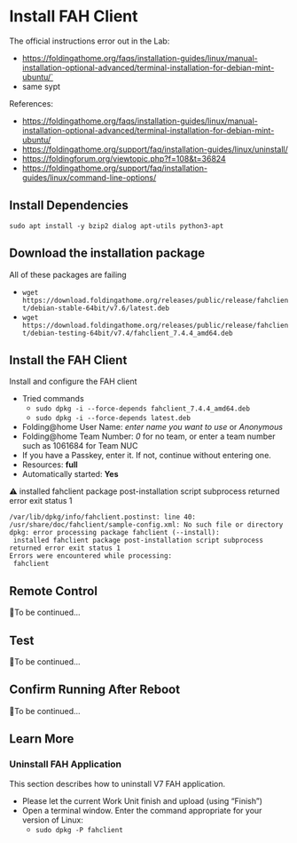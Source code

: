 # Install FAH Client
The official instructions error out in the Lab:
- https://foldingathome.org/faqs/installation-guides/linux/manual-installation-optional-advanced/terminal-installation-for-debian-mint-ubuntu/`
- same sypt

References:
- https://foldingathome.org/faqs/installation-guides/linux/manual-installation-optional-advanced/terminal-installation-for-debian-mint-ubuntu/
- https://foldingathome.org/support/faq/installation-guides/linux/uninstall/
- https://foldingforum.org/viewtopic.php?f=108&t=36824
- https://foldingathome.org/support/faq/installation-guides/linux/command-line-options/

## Install Dependencies
`sudo apt install -y bzip2 dialog apt-utils python3-apt`

## Download the installation package
All of these packages are failing
- `wget https://download.foldingathome.org/releases/public/release/fahclient/debian-stable-64bit/v7.6/latest.deb`
- `wget https://download.foldingathome.org/releases/public/release/fahclient/debian-testing-64bit/v7.4/fahclient_7.4.4_amd64.deb`

## Install the FAH Client
Install and configure the FAH client
- Tried commands
  - `sudo dpkg -i --force-depends fahclient_7.4.4_amd64.deb`
  - `sudo dpkg -i --force-depends latest.deb`
- Folding@home User Name: *enter name you want to use* or *Anonymous*
- Folding@home Team Number: *0* for no team, or enter a team number such as 1061684 for Team NUC
- If you have a Passkey, enter it. If not, continue without entering one.
- Resources: **full**
- Automatically started: **Yes**

⚠️ installed fahclient package post-installation script subprocess returned error exit status 1
~~~~
/var/lib/dpkg/info/fahclient.postinst: line 40: /usr/share/doc/fahclient/sample-config.xml: No such file or directory
dpkg: error processing package fahclient (--install):
 installed fahclient package post-installation script subprocess returned error exit status 1
Errors were encountered while processing:
 fahclient
~~~~

## Remote Control
🚧To be continued...

## Test
🚧To be continued...

## Confirm Running After Reboot
🚧To be continued...


## Learn More
### Uninstall FAH Application
This section describes how to uninstall V7 FAH application.
- Please let the current Work Unit finish and upload (using “Finish”)
- Open a terminal window. Enter the command appropriate for your version of Linux:
  - `sudo dpkg -P fahclient`
